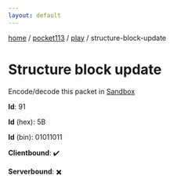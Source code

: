 ```yaml
---
layout: default
---
```


[home](/)  /  [pocket113](/protocol/pocket113)  /  [play](/protocol/pocket113/play)  /  structure-block-update

# Structure block update

Encode/decode this packet in [Sandbox](../../../sandbox/pocket113#Play.StructureBlockUpdate)

**Id**: 91

**Id** (hex): 5B

**Id** (bin): 01011011

**Clientbound**: ✔️

**Serverbound**: ✖️
